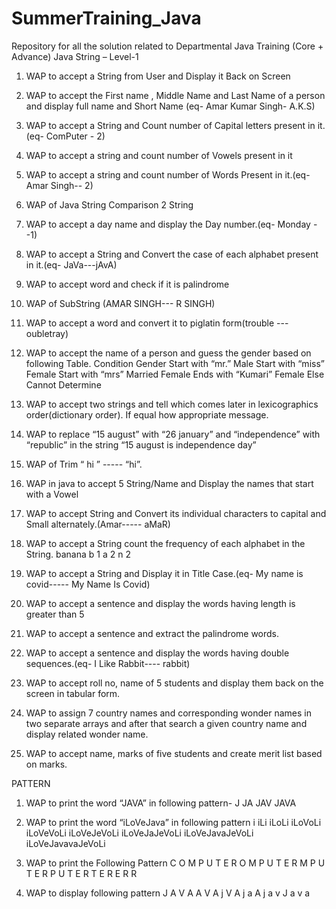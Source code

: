 # SummerTraining_Java
Repository for all the solution related to Departmental Java Training (Core + Advance)
Java String – Level-1
1.	WAP to accept a String from User and Display it Back on Screen
2.	WAP to accept the First name , Middle Name and Last Name of a person and display full name  and Short Name (eq- Amar Kumar Singh-   A.K.S)
3.	WAP to accept a String and Count number of Capital letters present in it.(eq- ComPuter - 2)
4.	WAP to accept a string and count number of Vowels present in it
5.	WAP to accept a string and count number of Words Present in it.(eq- Amar  Singh-- 2)
6.	WAP of Java String Comparison 2 String
7.	WAP to accept a day name and display the Day number.(eq- Monday --1)
8.	WAP to accept a String and Convert the case of each alphabet present in it.(eq- JaVa---jAvA)
9.	WAP to accept  word and check if it is palindrome
10.	WAP of SubString (AMAR SINGH--- R SINGH)
11.	WAP to accept a word and convert it to piglatin form(trouble --- oubletray)
12.	WAP to accept the name of a person and guess the gender based on following Table.
Condition	Gender
Start with “mr.”	Male
Start with “miss”	Female
Start with “mrs”	Married Female
Ends with “Kumari”	Female
Else	Cannot Determine

13.	WAP to accept two strings and tell which comes later in lexicographics order(dictionary order). If equal how appropriate message.
14.	WAP to replace “15 august” with “26 january” and  “independence” with “republic” in the string “15 august is independence day” 
15.	WAP of  Trim                    “          hi      ”                    ----- “hi”.
16.	WAP in java to accept 5 String/Name and Display the names that start with a Vowel
17.	WAP to accept  String and Convert its individual characters to capital and Small alternately.(Amar----- aMaR)
18.	WAP to accept a String count the frequency of each alphabet in the String.
banana
b	1
a	2
n	2


19.	WAP to accept a String and Display it in Title Case.(eq- My name is covid----- My Name Is Covid)
20.	WAP to accept a sentence and display the words having length is greater than 5
21.	WAP to accept a sentence and extract the palindrome words.
22.	WAP to accept a sentence and display the words having double sequences.(eq- I Like Rabbit---- rabbit)
23.	WAP to accept roll no, name of 5 students and display them back on the screen in tabular form.
24.	WAP to assign 7 country names and corresponding wonder names in two separate arrays and after that search a given country name and display related wonder name.
25.	WAP to accept name, marks of five students and create merit list based on marks.


PATTERN

1.	WAP to print the word “JAVA” in following pattern-
        J
        JA
        JAV
        JAVA
2.	WAP to print the word “iLoVeJava” in following pattern
            i
           iLi
          iLoLi
         iLoVoLi
        iLoVeVoLi
       iLoVeJeVoLi
      iLoVeJaJeVoLi
     iLoVeJavaJeVoLi
    iLoVeJavavaJeVoLi
3.	WAP to print the Following Pattern
      C O M P U T E R
      O M P U T E R
      M P U T E R
      P U T E R
      T E R
      E R
      R

4.	WAP to display following pattern 
      J A V A
      A V A j
      V A j a
      A j a v
      J a v a

					
